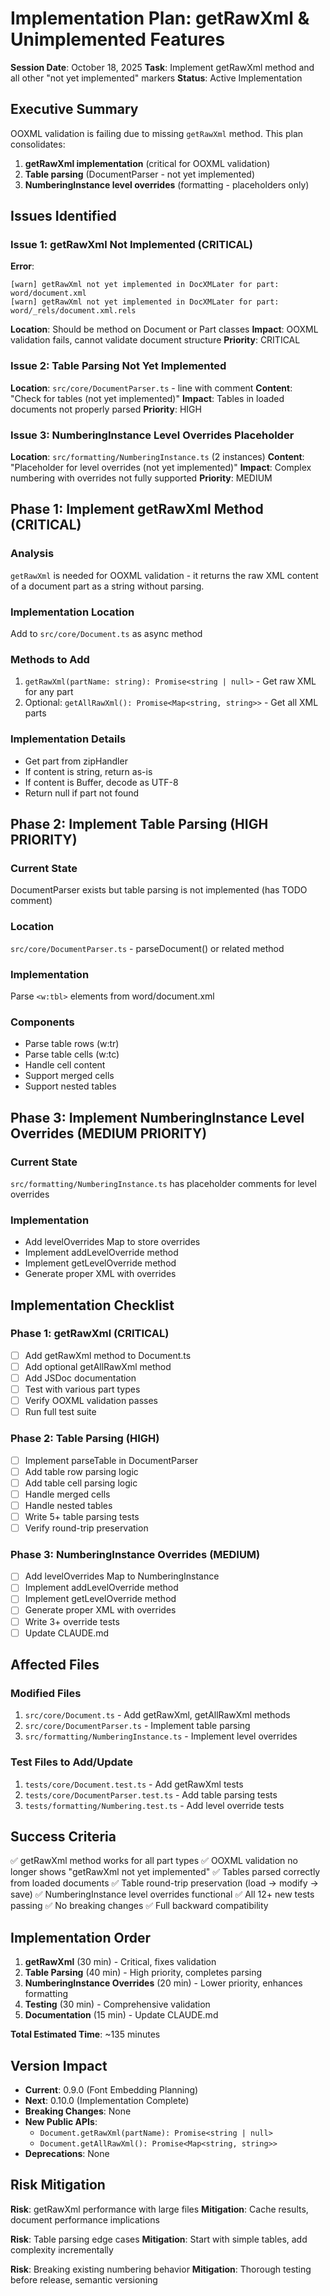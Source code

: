 # Implementation Plan: getRawXml & Unimplemented Features

**Session Date**: October 18, 2025
**Task**: Implement getRawXml method and all other "not yet implemented" markers
**Status**: Active Implementation

## Executive Summary

OOXML validation is failing due to missing `getRawXml` method. This plan consolidates:

1. **getRawXml implementation** (critical for OOXML validation)
2. **Table parsing** (DocumentParser - not yet implemented)
3. **NumberingInstance level overrides** (formatting - placeholders only)

## Issues Identified

### Issue 1: getRawXml Not Implemented (CRITICAL)

**Error**:

```text
[warn] getRawXml not yet implemented in DocXMLater for part: word/document.xml
[warn] getRawXml not yet implemented in DocXMLater for part: word/_rels/document.xml.rels
```

**Location**: Should be method on Document or Part classes
**Impact**: OOXML validation fails, cannot validate document structure
**Priority**: CRITICAL

### Issue 2: Table Parsing Not Yet Implemented

**Location**: `src/core/DocumentParser.ts` - line with comment
**Content**: "Check for tables (not yet implemented)"
**Impact**: Tables in loaded documents not properly parsed
**Priority**: HIGH

### Issue 3: NumberingInstance Level Overrides Placeholder

**Location**: `src/formatting/NumberingInstance.ts` (2 instances)
**Content**: "Placeholder for level overrides (not yet implemented)"
**Impact**: Complex numbering with overrides not fully supported
**Priority**: MEDIUM

## Phase 1: Implement getRawXml Method (CRITICAL)

### Analysis

`getRawXml` is needed for OOXML validation - it returns the raw XML content of a document part as a string without parsing.

### Implementation Location

Add to `src/core/Document.ts` as async method

### Methods to Add

1. `getRawXml(partName: string): Promise<string | null>` - Get raw XML for any part
2. Optional: `getAllRawXml(): Promise<Map<string, string>>` - Get all XML parts

### Implementation Details

- Get part from zipHandler
- If content is string, return as-is
- If content is Buffer, decode as UTF-8
- Return null if part not found

## Phase 2: Implement Table Parsing (HIGH PRIORITY)

### Current State

DocumentParser exists but table parsing is not implemented (has TODO comment)

### Location

`src/core/DocumentParser.ts` - parseDocument() or related method

### Implementation

Parse `<w:tbl>` elements from word/document.xml

### Components

- Parse table rows (w:tr)
- Parse table cells (w:tc)
- Handle cell content
- Support merged cells
- Support nested tables

## Phase 3: Implement NumberingInstance Level Overrides (MEDIUM PRIORITY)

### Current State

`src/formatting/NumberingInstance.ts` has placeholder comments for level overrides

### Implementation

- Add levelOverrides Map to store overrides
- Implement addLevelOverride method
- Implement getLevelOverride method
- Generate proper XML with overrides

## Implementation Checklist

### Phase 1: getRawXml (CRITICAL)

- [ ] Add getRawXml method to Document.ts
- [ ] Add optional getAllRawXml method
- [ ] Add JSDoc documentation
- [ ] Test with various part types
- [ ] Verify OOXML validation passes
- [ ] Run full test suite

### Phase 2: Table Parsing (HIGH)

- [ ] Implement parseTable in DocumentParser
- [ ] Add table row parsing logic
- [ ] Add table cell parsing logic
- [ ] Handle merged cells
- [ ] Handle nested tables
- [ ] Write 5+ table parsing tests
- [ ] Verify round-trip preservation

### Phase 3: NumberingInstance Overrides (MEDIUM)

- [ ] Add levelOverrides Map to NumberingInstance
- [ ] Implement addLevelOverride method
- [ ] Implement getLevelOverride method
- [ ] Generate proper XML with overrides
- [ ] Write 3+ override tests
- [ ] Update CLAUDE.md

## Affected Files

### Modified Files

1. `src/core/Document.ts` - Add getRawXml, getAllRawXml methods
2. `src/core/DocumentParser.ts` - Implement table parsing
3. `src/formatting/NumberingInstance.ts` - Implement level overrides

### Test Files to Add/Update

1. `tests/core/Document.test.ts` - Add getRawXml tests
2. `tests/core/DocumentParser.test.ts` - Add table parsing tests
3. `tests/formatting/Numbering.test.ts` - Add level override tests

## Success Criteria

✅ getRawXml method works for all part types
✅ OOXML validation no longer shows "getRawXml not yet implemented"
✅ Tables parsed correctly from loaded documents
✅ Table round-trip preservation (load → modify → save)
✅ NumberingInstance level overrides functional
✅ All 12+ new tests passing
✅ No breaking changes
✅ Full backward compatibility

## Implementation Order

1. **getRawXml** (30 min) - Critical, fixes validation
2. **Table Parsing** (40 min) - High priority, completes parsing
3. **NumberingInstance Overrides** (20 min) - Lower priority, enhances formatting
4. **Testing** (30 min) - Comprehensive validation
5. **Documentation** (15 min) - Update CLAUDE.md

**Total Estimated Time**: ~135 minutes

## Version Impact

- **Current**: 0.9.0 (Font Embedding Planning)
- **Next**: 0.10.0 (Implementation Complete)
- **Breaking Changes**: None
- **New Public APIs**:
  - `Document.getRawXml(partName): Promise<string | null>`
  - `Document.getAllRawXml(): Promise<Map<string, string>>`
- **Deprecations**: None

## Risk Mitigation

**Risk**: getRawXml performance with large files
**Mitigation**: Cache results, document performance implications

**Risk**: Table parsing edge cases
**Mitigation**: Start with simple tables, add complexity incrementally

**Risk**: Breaking existing numbering behavior
**Mitigation**: Thorough testing before release, semantic versioning
